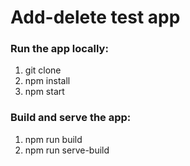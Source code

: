 # Add-delete test app

### Run the app locally:
1. git clone 
2. npm install
3. npm start

### Build and serve the app:
1. npm run build
2. npm run serve-build
